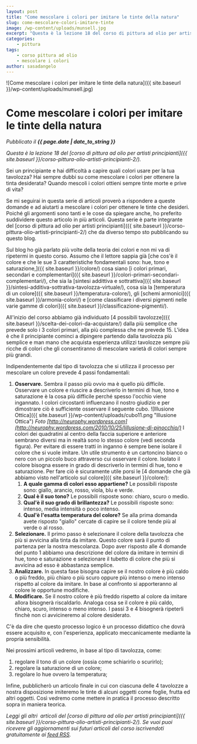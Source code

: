 ```yaml
---
layout: post
title: "Come mescolare i colori per imitare le tinte della natura"
slug: come-mescolare-colori-imitare-tinte
image: /wp-content/uploads/munsell.jpg
excerpt: "Questa è la lezione 18 del corso di pittura ad olio per artisti principianti. Sei un principiante e hai difficoltà a capire quali colori usare per la tua"
categories:
    - pittura
tags:
    - corso pittura ad olio
    - mescolare i colori
author: sasadangelo
---
```


![Come mescolare i colori per imitare le tinte della natura]({{ site.baseurl }}/wp-content/uploads/munsell.jpg)

# Come mescolare i colori per imitare le tinte della natura
_Pubblicato il **{{ page.date | date_to_string }}**_

_Questa è la lezione 18 del [corso di pittura ad olio per artisti principianti]({{ site.baseurl }}/corso-pittura-olio-artisti-principianti-2/)._

Sei un principiante e hai difficoltà a capire quali colori usare per la tua tavolozza? Hai sempre dubbi su come mescolare i colori per ottenere la tinta desiderata? Quando mescoli i colori ottieni sempre tinte morte e prive di vita?

Se mi seguirai in questa serie di articoli proverò a rispondere a queste domande e ad aiutarti a mescolare i colori per ottenere le tinte che desideri. Poiché gli argomenti sono tanti e le cose da spiegare anche, ho preferito suddividere questo articolo in più articoli. Questa serie è parte integrante del [corso di pittura ad olio per artisti principianti]({{ site.baseurl }}/corso-pittura-olio-artisti-principianti-2/) che da diverso tempo sto pubblicando su questo blog.

Sul blog ho già parlato più volte della teoria dei colori e non mi va di ripetermi in questo corso. Assumo che il lettore sappia già [che cos'è il colore e che le sue 3 caratteristiche fondamentali sono: hue, tono e saturazione,]({{ site.baseurl }}/colore/) cosa siano [i colori primari, secondari e complementari]({{ site.baseurl }}/colori-primari-secondari-complementari/), che sia la [sintesi addittiva e sottrattiva]({{ site.baseurl }}/sintesi-additiva-sottrativa-tavolozza-virtuale/), cosa sia la [temperatura di un colore]({{ site.baseurl }}/temperatura-colore/), gli [schemi armonici]({{ site.baseurl }}/armonia-colori/) e [come classificare i diversi pigmenti nelle varie gamme di colori]({{ site.baseurl }}/classificazione-pigmenti/).

All'inizio del corso abbiamo già individuato [4 possibili tavolozze]({{ site.baseurl }}/scelta-dei-colori-da-acquistare/) dalla più semplice che prevede solo i 3 colori primari, alla più complessa che ne prevede 15. L'idea è che il principiante cominci a dipingere partendo dalla tavolozza più semplice e man mano che acquista esperienza utilizzi tavolozze sempre più ricche di colori che gli consentiranno di mescolare varietà di colori sempre più grandi.

Indipendentemente dal tipo di tavolozza che si utilizza il processo per mescolare un colore prevede 4 passi fondamentali:

1. **Osservare.** Sembra il passo più ovvio ma è quello più difficile. Osservare un colore e riuscire a descriverlo in termini di hue, tono e saturazione è la cosa più difficile perché spesso l'occhio viene ingannato. I colori circostanti influenzano il nostro giudizio e per dimostrare ciò è sufficiente osservare il seguente cubo. ![Illusione Ottica]({{ site.baseurl }}/wp-content/uploads/cubo11.png "Illusione Ottica") _Foto [http://neurophy.wordpress.com](http://neurophy.wordpress.com/2010/10/25/lillusione-di-pinocchio/)_ I colori dei quadratini al centro della faccia superiore e anteriore sembrano diversi ma in realtà sono lo stesso colore (vedi seconda figura). Per evitare di essere tratti in inganno è sempre bene isolare il colore che si vuole imitare. Un utile strumento è un cartoncino bianco o nero con un piccolo buco attraverso cui osservare il colore. Isolato il colore bisogna essere in grado di descriverlo in termini di hue, tono e saturazione. Per fare ciò è sicuramente utile porsi le [4 domande che già abbiamo visto nell'articolo sul colore]({{ site.baseurl }}/colore/):
    1. **A quale gamma di colori esso appartiene?** Le possibili risposte sono: giallo, arancio, rosso, viola, blu e verde.
    2. **Qual è il suo tono?** Le possibili risposte sono: chiaro, scuro o medio.
    3. **Qual'è il suo grado di brillantezza?** Le possibili risposte sono: intenso, media intensità o poco intenso.
    4. **Qual'è l'esatta temperatura del colore?** Se alla prima domanda avete risposto "giallo" cercate di capire se il colore tende più al verde o al rosso.
2. **Selezionare.** Il primo passo è selezionare il colore della tavolozza che più si avvicina alla tinta da imitare. Questo colore sarà il punto di partenza per la nostra mescolanza. Dopo aver risposto alle 4 domande del punto 1 abbiamo una descrizione del colore da imitare in termini di hue, tono e saturazione e selezionare il tubetto di colore che più si avvicina ad esso è abbastanza semplice.
3. **Analizzare.** In questa fase bisogna capire se il nostro colore è più caldo o più freddo, più chiaro o più scuro oppure più intenso o meno intenso rispetto al colore da imitare. In base al confronto si apporteranno al colore le opportune modifiche.
4. **Modificare.** Se il nostro colore è più freddo rispetto al colore da imitare allora bisognerà riscaldarlo. Analoga cosa se il colore è più caldo, chiaro, scuro, intenso o meno intenso. I passi 3 e 4 bisognerà ripeterli finchè non ci avvicineremo al colore desiderato.

C'è da dire che questo processo logico è un processo didattico che dovrà essere acquisito e, con l'esperienza, applicato meccanicamente mediante la propria sensibilità.

Nei prossimi articoli vedremo, in base al tipo di tavolozza, come:

1. regolare il tono di un colore (ossia come schiarirlo o scurirlo);
2. regolare la saturazione di un colore;
3. regolare lo hue ovvero la temperatura;

Infine, pubblicherò un articolo finale in cui con ciascuna delle 4 tavolozze a nostra disposizione imiteremo le tinte di alcuni oggetti come foglie, frutta ed altri oggetti. Così vedremo come mettere in pratica il processo descritto sopra in maniera teorica.

_Leggi gli altri  articoli del [corso di pittura ad olio per artisti principianti]({{ site.baseurl }}/corso-pittura-olio-artisti-principianti-2/). Se vuoi puoi ricevere gli aggiornamenti sui futuri articoli del corso iscrivendoti gratuitamente ai [feed RSS](http://feeds2.feedburner.com/DisegnoPittura)._
